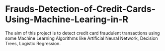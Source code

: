 # Frauds-Detection-of-Credit-Cards-Using-Machine-Learing-in-R
The aim of this project is to detect credit card fraudulent transactions using some Machine Learning Algorithms like Artificial Neural Network, Decision Trees, Logistic Regression.
